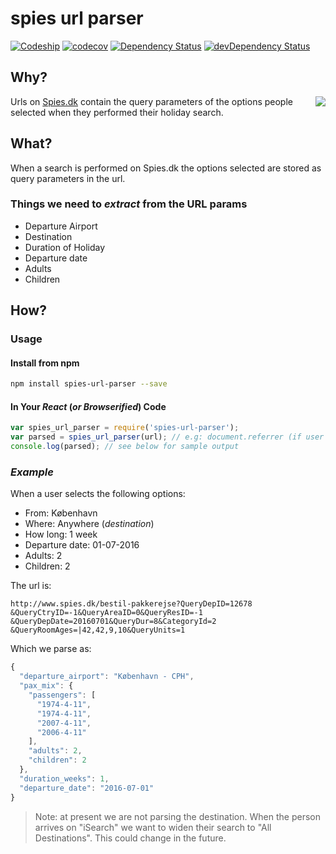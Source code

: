# spies url parser

[![Codeship](https://img.shields.io/codeship/635119a0-f9c2-0133-c9a4-3e06b6583c43/master.svg?maxAge=2592000)](https://codeship.com/projects/151333)
[![codecov](https://codecov.io/gh/numo-labs/spies-url-parser/branch/master/graph/badge.svg)](https://codecov.io/gh/numo-labs/spies-url-parser)
[![Dependency Status](https://david-dm.org/numo-labs/spies-url-parser.svg)](https://david-dm.org/numo-labs/spies-url-parser)
[![devDependency Status](https://david-dm.org/numo-labs/spies-url-parser/dev-status.svg)](https://david-dm.org/numo-labs/spies-url-parser#info=devDependencies)

## Why?
<img style="float: right;" src="https://cloud.githubusercontent.com/assets/194400/15152068/db61b016-16cb-11e6-8811-4607baa2bf93.png">

Urls on [Spies.dk](http://www.spies.dk/) contain the query parameters
of the options people selected when they performed their holiday search.


## What?

When a search is performed on Spies.dk the options selected are stored as query parameters in the url.

### Things we need to *extract* from the URL params

+ Departure Airport
+ Destination
+ Duration of Holiday
+ Departure date
+ Adults
+ Children

## How?

### Usage

#### Install from npm

```sh
npm install spies-url-parser --save
```

#### In Your *React* (*or Browserified*) Code

```js
var spies_url_parser = require('spies-url-parser');
var parsed = spies_url_parser(url); // e.g: document.referrer (if user came from Spies)
console.log(parsed); // see below for sample output
```

### *Example*

When a user selects the following options:
+ From: København
+ Where: Anywhere (*destination*)
+ How long: 1 week
+ Departure date: 01-07-2016
+ Adults: 2
+ Children: 2

The url is:
```
http://www.spies.dk/bestil-pakkerejse?QueryDepID=12678
&QueryCtryID=-1&QueryAreaID=0&QueryResID=-1
&QueryDepDate=20160701&QueryDur=8&CategoryId=2
&QueryRoomAges=|42,42,9,10&QueryUnits=1
```
Which we parse as:

```js
{
  "departure_airport": "København - CPH",
  "pax_mix": {
    "passengers": [
      "1974-4-11",
      "1974-4-11",
      "2007-4-11",
      "2006-4-11"
    ],
    "adults": 2,
    "children": 2
  },
  "duration_weeks": 1,
  "departure_date": "2016-07-01"
}
```

> Note: at present we are not parsing the destination.
> When the person arrives on "iSearch" we want to widen their search to "All Destinations".
> This could change in the future.

